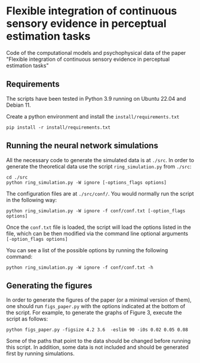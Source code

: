 # Flexible integration of continuous sensory evidence in perceptual estimation tasks
Code of the computational models and psychophysical data of the paper "Flexible integration of continuous sensory evidence in perceptual estimation tasks"

## Requirements

The scripts have been tested in Python 3.9 running on Ubuntu 22.04 and Debian 11.

Create a python environment and install the `install/requirements.txt`

```shell
pip install -r install/requirements.txt
```

## Running the neural network simulations

All the necessary code to generate the simulated data is at `./src`. In order to generate the theoretical data use 
the script `ring_simulation.py` from `./src`:
```shell
cd ./src
python ring_simulation.py -W ignore [-options_flags options]
```
The configuration files are at `./src/conf/`. You would normally run the script in the following way:
```shell
python ring_simulation.py -W ignore -f conf/conf.txt [-option_flags options]
```
Once the `conf.txt` file is loaded, the script will load the options listed in the file, which can be then
modified via the command line optional arguments `[-option_flags options]`

You can see a list of the possible options by running the following command:
```shell
python ring_simulation.py -W ignore -f conf/conf.txt -h
```

## Generating the figures

In order to generate the figures of the paper (or a minimal version of them), one should run `figs_paper.py` 
with the options indicated at the bottom of the script. For example, to generate the graphs of Figure 3, execute
the script as follows:
```shell
python figs_paper.py -figsize 4.2 3.6  -eslim 90 -i0s 0.02 0.05 0.08
```
Some of the paths that point to the data should be changed before running this script. In addition, some data is not 
included and should be generated first by running simulations.

